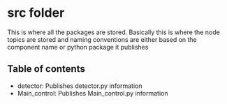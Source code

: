 # src folder

This is where all the packages are stored. Basically this is where the node topics are stored and naming conventions are either based on the component name or python package it publishes

## Table of contents
- detector: Publishes detector.py information
- Main_control: Publishes Main_control.py information
